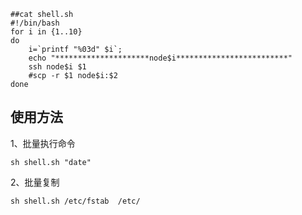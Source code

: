 ```
##cat shell.sh 
#!/bin/bash
for i in {1..10}
do
    i=`printf "%03d" $i`;
    echo "*********************node$i*************************"
    ssh node$i $1
    #scp -r $1 node$i:$2
done
```

使用方法
---
1、批量执行命令
```
sh shell.sh "date"
```
2、批量复制
```
sh shell.sh /etc/fstab  /etc/
```
